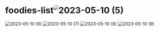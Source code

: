 # foodies-list![2023-05-10 (5)](https://github.com/shagufta526/foodies-list/assets/79164099/865996f3-df8a-4735-8017-d03072f4e031)
![2023-05-10 (6)](https://github.com/shagufta526/foodies-list/assets/79164099/2da3efa5-480f-454c-bc4a-b30e6beb20aa)
![2023-05-10 (7)](https://github.com/shagufta526/foodies-list/assets/79164099/4a51cd91-2384-4f17-8f46-179985f71b5a)
![2023-05-10 (8)](https://github.com/shagufta526/foodies-list/assets/79164099/6579c12f-9c75-471d-ab45-46394ac31d3a)
![2023-05-10 (9)](https://github.com/shagufta526/foodies-list/assets/79164099/4d8592de-78e9-46d1-8e27-9bfe24460550)
